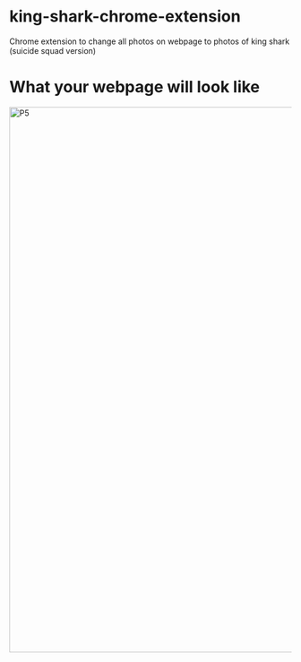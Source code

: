 # king-shark-chrome-extension
Chrome extension to change all photos on webpage to photos of king shark (suicide squad version)

# What your webpage will look like

<img width="974" alt="P5" src="https://user-images.githubusercontent.com/41958847/168961356-2f46d83b-38cd-4b9c-aa8b-83792326fa28.PNG">
